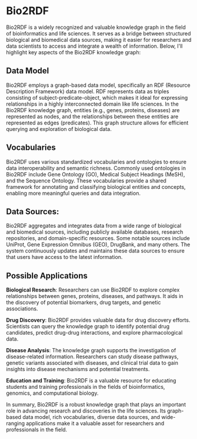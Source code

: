 # Bio2RDF 

Bio2RDF is a widely recognized and valuable knowledge graph in the field of bioinformatics and life sciences. It serves as a bridge between structured biological and biomedical data sources, making it easier for researchers and data scientists to access and integrate a wealth of information. Below, I'll highlight key aspects of the Bio2RDF knowledge graph:

 

## Data Model

Bio2RDF employs a graph-based data model, specifically an RDF (Resource Description Framework) data model. RDF represents data as triples consisting of subject-predicate-object, which makes it ideal for expressing relationships in a highly interconnected domain like life sciences. In the Bio2RDF knowledge graph, entities (e.g., genes, proteins, diseases) are represented as nodes, and the relationships between these entities are represented as edges (predicates). This graph structure allows for efficient querying and exploration of biological data.

 

## Vocabularies

Bio2RDF uses various standardized vocabularies and ontologies to ensure data interoperability and semantic richness. Commonly used ontologies in Bio2RDF include Gene Ontology (GO), Medical Subject Headings (MeSH), and the Sequence Ontology. These vocabularies provide a shared framework for annotating and classifying biological entities and concepts, enabling more meaningful queries and data integration.

 

## Data Sources:

Bio2RDF aggregates and integrates data from a wide range of biological and biomedical sources, including publicly available databases, research repositories, and domain-specific resources. Some notable sources include UniProt, Gene Expression Omnibus (GEO), DrugBank, and many others. The system continuously updates and maintains these data sources to ensure that users have access to the latest information.

 

## Possible Applications

**Biological Research**: Researchers can use Bio2RDF to explore complex relationships between genes, proteins, diseases, and pathways. It aids in the discovery of potential biomarkers, drug targets, and genetic associations.

**Drug Discovery**: Bio2RDF provides valuable data for drug discovery efforts. Scientists can query the knowledge graph to identify potential drug candidates, predict drug-drug interactions, and explore pharmacological data.

**Disease Analysis**: The knowledge graph supports the investigation of disease-related information. Researchers can study disease pathways, genetic variants associated with diseases, and clinical trial data to gain insights into disease mechanisms and potential treatments.

**Education and Training**: Bio2RDF is a valuable resource for educating students and training professionals in the fields of bioinformatics, genomics, and computational biology.

 

In summary, Bio2RDF is a robust knowledge graph that plays an important role in advancing research and discoveries in the life sciences. Its graph-based data model, rich vocabularies, diverse data sources, and wide-ranging applications make it a valuable asset for researchers and professionals in the field.